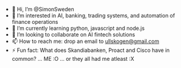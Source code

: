 - 👋 Hi, I’m @SimonSweden
- 👀 I’m interested in AI, banking, trading systems, and automation of finance operations
- 🌱 I’m currently learning python, javascript and node.js
- 💞️ I’m looking to collaborate on AI fintech solutions
- 📫 How to reach me: drop an email to ullskogen@gmail.com
- ⚡ Fun fact: What does Skandiabanken, Proact and Cisco have in common? ... ME :O ... or they all had me atleast :X

<!---
SimonSweden/SimonSweden is a ✨ special ✨ repository because its `README.md` (this file) appears on your GitHub profile.
You can click the Preview link to take a look at your changes.
--->
